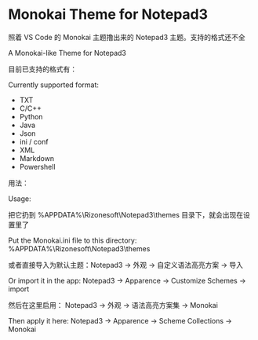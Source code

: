 # Monokai Theme for Notepad3 



照着 VS Code 的 Monokai 主题撸出来的 Notepad3 主题。支持的格式还不全

A Monokai-like Theme for Notepad3



目前已支持的格式有：

Currently supported format: 


- TXT
- C/C++
- Python
- Java
- Json
- ini / conf
- XML
- Markdown
- Powershell


用法：

Usage:

把它扔到 %APPDATA%\Rizonesoft\Notepad3\themes 目录下，就会出现在设置里了

Put the Monokai.ini file to this directory: %APPDATA%\Rizonesoft\Notepad3\themes 


或者直接导入为默认主题：Notepad3 -> 外观 -> 自定义语法高亮方案 -> 导入 

Or import it in the app: Notepad3 -> Apparence -> Customize Schemes -> import



然后在这里启用： Notepad3 -> 外观 -> 语法高亮方案集 -> Monokai

Then apply it here: Notepad3 -> Apparence -> Scheme Collections -> Monokai
